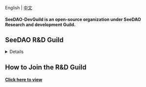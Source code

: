 English | [中文](https://github.com/SeeDAO-DevGuild/.github/blob/main/README_zh.md)
#### SeeDAO-DevGuild is an open-source organization under SeeDAO Research and development Guild.

## SeeDAO R&D Guild
<details>

#### SeeDAO R&D Guild is a decentralized community for developers to explore, immerse in, and create within the Web3 ecosystem. It operates in a DAO collaborative mode, facilitating Web3 technology learning, exchange, sharing, and project collaboration incubation.
</details>

## How to Join the R&D Guild
#### [Click here to view](https://seedao.notion.site/Onboarding-1acdd93af0824f4d87551dcf75fe3790?pvs=4)